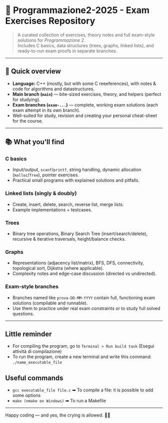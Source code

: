 # 🧠 Programmazione2-2025 - Exam Exercises Repository

> A curated collection of exercises, theory notes and full exam-style solutions for *Programmazione 2*.  
> Includes C basics, data structures (trees, graphs, linked lists), and ready-to-run exam proofs in separate branches.

---

## 🚀 Quick overview

- **Language:** C++ (mostly, but with some C reeeferences), with notes & code for algorithms and datastructures.  
- **Main branch (`main`)** — bite-sized exercises, theory, and helpers (perfect for studying).  
- **Exam branches (`exam-...`)** — complete, working exam solutions (each exam attempt in its own branch).  
- Well-suited for study, revision and creating your personal cheat-sheet for the course.

---

## 📚 What you'll find

### C basics
- Input/output, `scanf`/`printf`, string handling, dynamic allocation (`malloc`/`free`), pointer exercises.
- Practical small programs with explained solutions and pitfalls.

### Linked lists (singly & doubly)
- Create, insert, delete, search, reverse list, merge lists.
- Example implementations + testcases.

### Trees
- Binary tree operations, Binary Search Tree (insert/search/delete), recursive & iterative traversals, height/balance checks.

### Graphs
- Representations (adjacency list/matrix), BFS, DFS, connectivity, topological sort, Dijkstra (where applicable).
- Complexity notes and edge-case discussion (directed vs undirected).

### Exam-style branches
- Branches named like `prova-DD-MM-YYYY`  contain full, functioning exam solutions (compilable and runnable).
- Use them to practice under real exam constraints or to study full solved questions.

---

## Little reminder
- For compiling the program, go to `Terminal > Run build task` (Esegui attività di compilazione)
- To run the program, create a new terminal and write this command: `./name_executable_file`

## Useful commands
- `gcc executable_file file.c`  ➡  To compile a file: it is possible to add some options
- `make (nmake on Windows)`     ➡   To run a Makefile

---

Happy coding — and yes, the crying is allowed. 🧃😅

